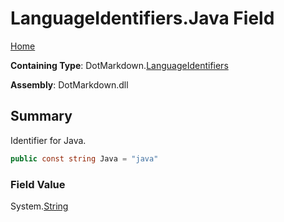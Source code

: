 <a name="_top"></a>

# LanguageIdentifiers\.Java Field

[Home](../../../README.md#_top)

**Containing Type**: DotMarkdown\.[LanguageIdentifiers](../README.md#_top)

**Assembly**: DotMarkdown\.dll

## Summary

Identifier for Java\.

```csharp
public const string Java = "java"
```

### Field Value

System\.[String](https://docs.microsoft.com/en-us/dotnet/api/system.string)

